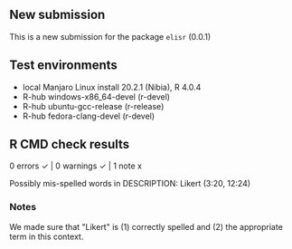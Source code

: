 ## New submission 

This is a new submission for the package ``elisr`` (0.0.1)

## Test environments

- local Manjaro Linux install 20.2.1 (Nibia), R 4.0.4
- R-hub windows-x86_64-devel (r-devel)
- R-hub ubuntu-gcc-release (r-release)
- R-hub fedora-clang-devel (r-devel)

## R CMD check results
  
0 errors ✓ | 0 warnings ✓ | 1 note x

  Possibly mis-spelled words in DESCRIPTION:
    Likert (3:20, 12:24)

### Notes 

We made sure that "Likert" is (1) correctly spelled and (2) the appropriate term
in this context.
